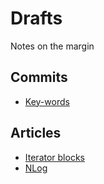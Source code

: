 # Drafts
Notes on the margin

## Commits
- [Key-words](https://seesparkbox.com/foundry/semantic_commit_messages)
## Articles
- [Iterator blocks](https://blogs.msdn.microsoft.com/ericlippert/tag/iterators/)
- [NLog](https://github.com/NLog/NLog/wiki/Tutorial)
